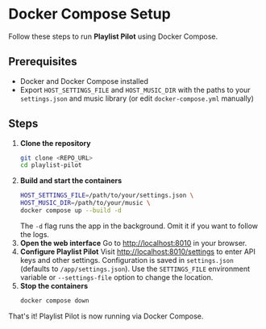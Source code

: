 # Docker Compose Setup

Follow these steps to run **Playlist Pilot** using Docker Compose.

## Prerequisites

- Docker and Docker Compose installed
- Export `HOST_SETTINGS_FILE` and `HOST_MUSIC_DIR` with the paths to your
  `settings.json` and music library (or edit `docker-compose.yml` manually)

## Steps

1. **Clone the repository**
   ```bash
   git clone <REPO_URL>
   cd playlist-pilot
   ```
2. **Build and start the containers**
   ```bash
   HOST_SETTINGS_FILE=/path/to/your/settings.json \
   HOST_MUSIC_DIR=/path/to/your/music \
   docker compose up --build -d
   ```
   The `-d` flag runs the app in the background. Omit it if you want to follow the logs.
3. **Open the web interface**
   Go to [http://localhost:8010](http://localhost:8010) in your browser.
4. **Configure Playlist Pilot**
   Visit [http://localhost:8010/settings](http://localhost:8010/settings) to enter API keys and other settings.
   Configuration is saved in `settings.json` (defaults to `/app/settings.json`).
   Use the `SETTINGS_FILE` environment variable or `--settings-file` option to change the location.
5. **Stop the containers**
   ```bash
   docker compose down
   ```

That's it! Playlist Pilot is now running via Docker Compose.
